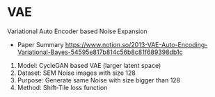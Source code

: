 # VAE
Variational Auto Encoder based Noise Expansion
- Paper Summary
https://www.notion.so/2013-VAE-Auto-Encoding-Variational-Bayes-54595e817b814c56b8c81f689398db1c

1. Model: CycleGAN based VAE (larger latent space)
2. Dataset: SEM Noise images with size 128
3. Purpose: Generate same Noise with size bigger than 128
4. Method: Shift-Tile loss function
